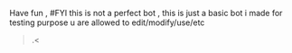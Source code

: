 Have fun ,
#FYI this is not a perfect bot , this is just a basic bot i made for testing purpose 
u are allowed to edit/modify/use/etc

>.<
